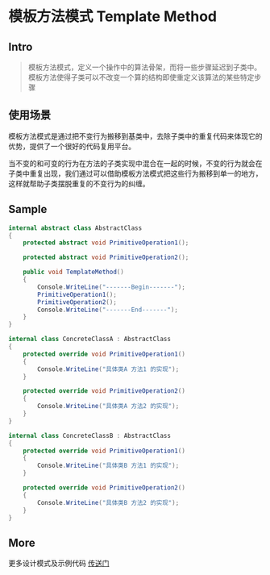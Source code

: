 # 模板方法模式 Template Method

## Intro

> 模板方法模式，定义一个操作中的算法骨架，而将一些步骤延迟到子类中。模板方法使得子类可以不改变一个算的结构即使重定义该算法的某些特定步骤

## 使用场景

模板方法模式是通过把不变行为搬移到基类中，去除子类中的重复代码来体现它的优势，提供了一个很好的代码复用平台。

当不变的和可变的行为在方法的子类实现中混合在一起的时候，不变的行为就会在子类中重复出现，我们通过可以借助模板方法模式把这些行为搬移到单一的地方，这样就帮助子类摆脱重复的不变行为的纠缠。

## Sample

``` csharp
internal abstract class AbstractClass
{
    protected abstract void PrimitiveOperation1();

    protected abstract void PrimitiveOperation2();

    public void TemplateMethod()
    {
        Console.WriteLine("-------Begin-------");
        PrimitiveOperation1();
        PrimitiveOperation2();
        Console.WriteLine("-------End-------");
    }
}

internal class ConcreteClassA : AbstractClass
{
    protected override void PrimitiveOperation1()
    {
        Console.WriteLine("具体类A 方法1 的实现");
    }

    protected override void PrimitiveOperation2()
    {
        Console.WriteLine("具体类A 方法2 的实现");
    }
}

internal class ConcreteClassB : AbstractClass
{
    protected override void PrimitiveOperation1()
    {
        Console.WriteLine("具体类B 方法1 的实现");
    }

    protected override void PrimitiveOperation2()
    {
        Console.WriteLine("具体类B 方法2 的实现");
    }
}
```

## More

更多设计模式及示例代码 [传送门](https://github.com/WeihanLi/DesignPatterns)
